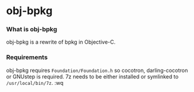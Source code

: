 #  obj-bpkg
### What is obj-bpkg
obj-bpkg is a rewrite of bpkg in Objective-C.
### Requirements
obj-bpkg requires `Foundation/Foundation.h` so cocotron, darling-cocotron or GNUstep is required. 7z needs to be either installed or symlinked to `/usr/local/bin/7z`.
:wq
